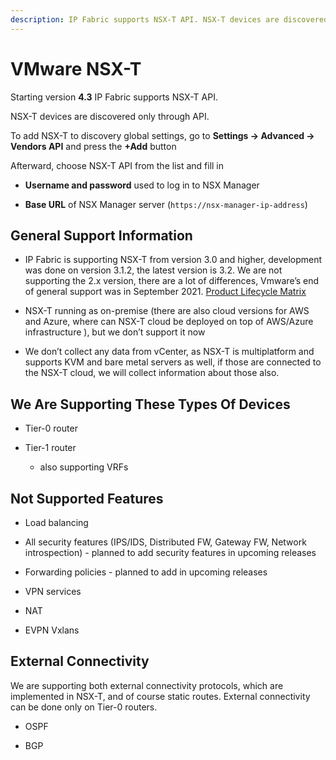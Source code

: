 ```yaml
---
description: IP Fabric supports NSX-T API. NSX-T devices are discovered only through API.
---
```


# VMware NSX-T

Starting version **4.3** IP Fabric supports NSX-T API.

NSX-T devices are discovered only through API.

To add NSX-T to discovery global settings, go to **Settings → Advanced → Vendors API** and press the **+Add** button

Afterward, choose NSX-T API from the list and fill in

-   **Username and password** used to log in to NSX Manager

-   **Base URL** of NSX Manager server (`https://nsx-manager-ip-address`)

## General Support Information

-   IP Fabric is supporting NSX-T from version 3.0 and higher,
    development was done on version 3.1.2, the latest version is 3.2. We
    are not supporting the 2.x version, there are a lot of differences,
    Vmware’s end of general support was in September 2021. [Product Lifecycle Matrix](https://lifecycle.vmware.com/#/)

-   NSX-T running as on-premise (there are also cloud versions for AWS
    and Azure, where can NSX-T cloud be deployed on top of AWS/Azure
    infrastructure ), but we don’t support it now

-   We don’t collect any data from vCenter, as NSX-T is multiplatform
    and supports KVM and bare metal servers as well, if those are
    connected to the NSX-T cloud, we will collect information about
    those also.

## We Are Supporting These Types Of Devices

-   Tier-0 router

-   Tier-1 router

    -   also supporting VRFs

## Not Supported Features

-   Load balancing

-   All security features (IPS/IDS, Distributed FW, Gateway FW, Network
    introspection) - planned to add security features in upcoming
    releases

-   Forwarding policies - planned to add in upcoming releases

-   VPN services

-   NAT

-   EVPN Vxlans

## External Connectivity

We are supporting both external connectivity protocols, which are
implemented in NSX-T, and of course static routes. External connectivity
can be done only on Tier-0 routers.

-   OSPF

-   BGP
